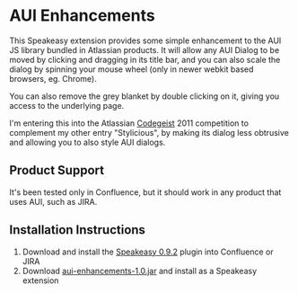 AUI Enhancements
================

This Speakeasy extension provides some simple enhancement to the AUI JS library bundled in Atlassian products.
It will allow any AUI Dialog to be moved by clicking and dragging in its title bar, and you can also scale the
dialog by spinning your mouse wheel (only in newer webkit based browsers, eg. Chrome).

You can also remove the grey blanket by double clicking on it, giving you access to the underlying page.

I'm entering this into the Atlassian [Codegeist](http://codegeist.atlassian.com/entry/168778) 2011 competition to
complement my other entry "Stylicious", by making its dialog less obtrusive and allowing you to also style AUI dialogs.

Product Support
---------------

It's been tested only in Confluence, but it should work in any product that uses AUI, such as JIRA.

Installation Instructions
-------------------------

1. Download and install the [Speakeasy 0.9.2](https://maven.atlassian.com/content/repositories/atlassian-public/com/atlassian/labs/speakeasy-plugin/0.9.2/speakeasy-plugin-0.9.2.jar) plugin into Confluence or JIRA
2. Download [aui-enhancements-1.0.jar](https://github.com/downloads/jollytoad/AUI-Enhancements/aui-enhancements-1.0.jar) and install as a Speakeasy extension
